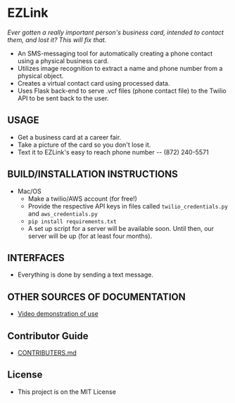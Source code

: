 # EZLink

_Ever gotten a really important person's business card, intended to contact them, and lost it? This will fix that._
  * An SMS-messaging tool for automatically creating a phone contact using a physical business card.
  * Utilizes image recognition to extract a name and phone number from a physical object.
  * Creates a virtual contact card using processed data. 
  * Uses Flask back-end to serve .vcf files (phone contact file) to the Twilio API to be sent back to the user.

## USAGE
  * Get a business card at a career fair.
  * Take a picture of the card so you don't lose it.
  * Text it to EZLink's easy to reach phone number -- (872) 240-5571

## BUILD/INSTALLATION INSTRUCTIONS
  * Mac/OS
    * Make a twilio/AWS account (for free!)
    * Provide the respective API keys in files called `twilio_credentials.py` and `aws_credentials.py`
    * `pip install requirements.txt`
    * A set up script for a server will be available soon. Until then, our server will be up (for at least four months).

## INTERFACES
  * Everything is done by sending a text message.

## OTHER SOURCES OF DOCUMENTATION
  * [Video demonstration of use](https://vimeo.com/205741775)

## Contributor Guide
  * [CONTRIBUTERS.md](https://github.com/EZLink/EZLink/blob/master/CONTRIBUTORS.md)

## License
  * This project is on the MIT License
